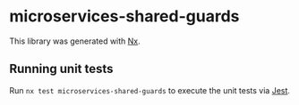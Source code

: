 # microservices-shared-guards

This library was generated with [Nx](https://nx.dev).

## Running unit tests

Run `nx test microservices-shared-guards` to execute the unit tests via [Jest](https://jestjs.io).
